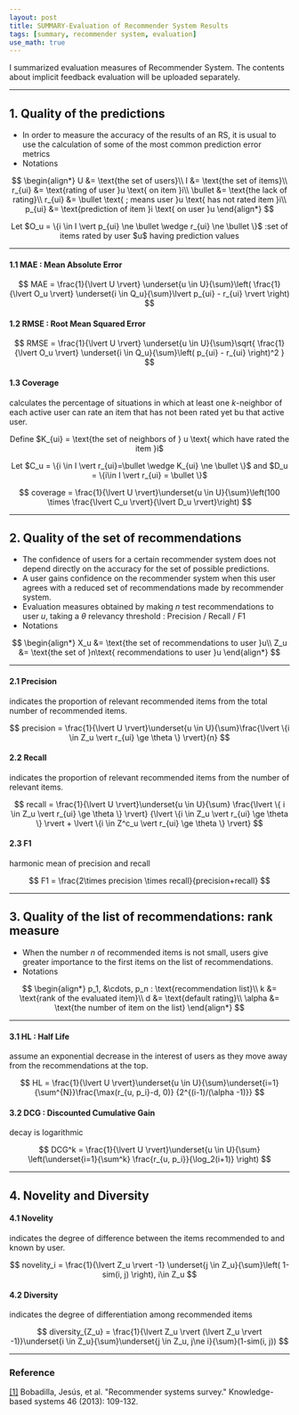 ```yaml
---
layout: post
title: SUMMARY-Evaluation of Recommender System Results
tags: [summary, recommender system, evaluation]
use_math: true
---
```


I summarized evaluation measures of Recommender System. The contents about implicit feedback evaluation will be uploaded separately.

---
## **1. Quality of the predictions**  
* In order to measure the accuracy of the results of an RS, it is usual to use the calculation of some of the most common prediction error metrics
* Notations

$$
\begin{align*}
U &= \text{the set of users}\\
I &= \text{the set of items}\\
r_{ui} &= \text{rating of user }u \text{ on item }i\\
\bullet &= \text{the lack of rating}\\
r_{ui} &= \bullet \text{ ; means user }u \text{ has not rated item }i\\
p_{ui} &= \text{prediction of item }i \text{ on user }u
\end{align*}
$$

<p align="center">
Let $O_u = \{i \in I \vert p_{ui} \ne \bullet \wedge r_{ui} \ne \bullet \}$ :set of items rated by user $u$ having prediction values
</p>

---
#### 1.1 MAE : Mean Absolute Error

$$
MAE = \frac{1}{\lvert U \rvert} \underset{u \in U}{\sum}\left( \frac{1}{\lvert O_u \rvert} \underset{i \in Q_u}{\sum}\lvert p_{ui} - r_{ui} \rvert  \right)
$$

#### 1.2 RMSE : Root Mean Squared Error

$$
RMSE = \frac{1}{\lvert U \rvert} \underset{u \in U}{\sum}\sqrt{ \frac{1}{\lvert O_u \rvert} \underset{i \in Q_u}{\sum}\left( p_{ui} - r_{ui} \right)^2 }
$$

#### 1.3 Coverage  
calculates the percentage of situations in which at least one $k$-neighbor of each active user can rate an item that has not been rated yet bu that active user.

<p align="center">
Define $K_{ui} = \text{the set of neighbors of } u \text{ which have rated the item }i$
</p>
<p align="center">  
Let $C_u = \{i \in I \vert r_{ui}=\bullet \wedge K_{ui} \ne \bullet \}$ and $D_u = \{i\in I \vert r_{ui} = \bullet \}$
</p>

$$
coverage = \frac{1}{\lvert U \rvert}\underset{u \in U}{\sum}\left(100 \times \frac{\lvert C_u \rvert}{\lvert D_u \rvert}\right)
$$



---
## **2. Quality of the set of recommendations**
* The confidence of users for a certain recommender system does not depend directly on the accuracy for the set of possible predictions.
* A user gains confidence on the recommender system when this user agrees with a reduced set of recommendations made by recommender system.
* Evaluation measures obtained by making $n$ test recommendations to user $u$, taking a $\theta$ relevancy threshold : Precision / Recall / F1  
* Notations  

$$
\begin{align*}
X_u &= \text{the set of recommendations to user }u\\
Z_u &= \text{the set of }n\text{ recommendations to user }u
\end{align*}
$$

---
#### 2.1 Precision
indicates the proportion of relevant recommended items from the total number of recommended items.  

$$
precision = \frac{1}{\lvert U \rvert}\underset{u \in U}{\sum}\frac{\lvert \{i \in Z_u \vert r_{ui} \ge \theta \}  \rvert}{n}
$$

#### 2.2 Recall
indicates the proportion of relevant recommended items from the number of relevant items.

$$
recall = \frac{1}{\lvert U \rvert}\underset{u \in U}{\sum}
\frac{\lvert \{ i \in Z_u \vert r_{ui} \ge \theta \} \rvert}
{\lvert \{i \in Z_u \vert r_{ui} \ge \theta \}  \rvert +
\lvert \{i \in Z^c_u \vert r_{ui} \ge \theta \} \rvert}
$$

#### 2.3 F1
harmonic mean of precision and recall  

$$
F1 = \frac{2\times precision \times recall}{precision+recall}
$$

---
## **3. Quality of the list of recommendations: rank measure**
* When the number $n$ of recommended items is not small, users give greater importance to the first items on the list of recommendations.
* Notations  

$$
\begin{align*}
p_1, &\cdots, p_n : \text{recommendation list}\\
k &= \text{rank of the evaluated item}\\
d &= \text{default rating}\\
\alpha &= \text{the number of item on the list}
\end{align*}
$$

---
#### 3.1 HL : Half Life
assume an exponential decrease in the interest of users as they move away from the recommendations at the top.  

$$
HL = \frac{1}{\lvert U \rvert}\underset{u \in U}{\sum}\underset{i=1}{\sum^{N}}\frac{\max(r_{u, p_i}-d, 0)}
{2^{(i-1)/(\alpha -1)}}
$$

#### 3.2 DCG : Discounted Cumulative Gain
decay is logarithmic  

$$
DCG^k = \frac{1}{\lvert U \rvert}\underset{u \in U}{\sum}
\left(\underset{i=1}{\sum^k} \frac{r_{u, p_i}}{\log_2(i+1)} \right)
$$


---
## **4. Novelity and Diversity**
#### 4.1 Novelity
indicates the degree of difference between the items recommended to and known by user.

$$
novelity_i = \frac{1}{\lvert Z_u \rvert -1}
\underset{j \in Z_u}{\sum}\left( 1-sim(i, j) \right), i\in Z_u
$$


#### 4.2 Diversity
indicates the degree of differentiation among recommended items

$$
diversity_{Z_u} = \frac{1}{\lvert Z_u \rvert (\lvert Z_u \rvert -1)}\underset{i \in Z_u}{\sum}\underset{j \in Z_u, j\ne i}{\sum}(1-sim(i, j))
$$

---
### Reference  
[[1]](https://www.sciencedirect.com/science/article/pii/S0950705113001044?casa_token=Cg_uVDgFTUUAAAAA:zEeUd5PSfP6Z1szGdBS25JU7plzQ-Nha9_ADnejuJGSaruzX44PhcrZa-ss6CxFFJWnO6Xv_Em4) Bobadilla, Jesús, et al. "Recommender systems survey." Knowledge-based systems 46 (2013): 109-132.
